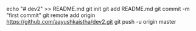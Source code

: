 echo "# dev2" >> README.md
git init
git add README.md
git commit -m "first commit"
git remote add origin https://github.com/aayushkaistha/dev2.git
git push -u origin master
